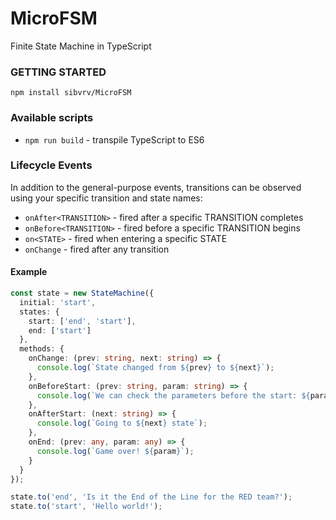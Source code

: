# MicroFSM
Finite State Machine in TypeScript

### GETTING STARTED

```
npm install sibvrv/MicroFSM
```

### Available scripts

* `npm run build` - transpile TypeScript to ES6

### Lifecycle Events

In addition to the general-purpose events, transitions can be observed using your specific transition and state names:

* `onAfter<TRANSITION>` - fired after a specific TRANSITION completes
* `onBefore<TRANSITION>` - fired before a specific TRANSITION begins
* `on<STATE>` - fired when entering a specific STATE
* `onChange` - fired after any transition

#### Example
```typescript
const state = new StateMachine({
  initial: 'start',
  states: {
    start: ['end', 'start'],
    end: ['start']
  },
  methods: {
    onChange: (prev: string, next: string) => {
      console.log(`State changed from ${prev} to ${next}`);
    },
    onBeforeStart: (prev: string, param: string) => {
      console.log(`We can check the parameters before the start: ${param}`);
    },
    onAfterStart: (next: string) => {
      console.log(`Going to ${next} state`);
    },
    onEnd: (prev: any, param: any) => {
      console.log(`Game over! ${param}`);
    }
  }
});

state.to('end', 'Is it the End of the Line for the RED team?');
state.to('start', 'Hello world!');
```